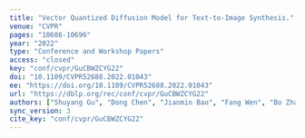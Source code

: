 ```yaml
---
title: "Vector Quantized Diffusion Model for Text-to-Image Synthesis."
venue: "CVPR"
pages: "10686-10696"
year: "2022"
type: "Conference and Workshop Papers"
access: "closed"
key: "conf/cvpr/GuCBWZCYG22"
doi: "10.1109/CVPR52688.2022.01043"
ee: "https://doi.org/10.1109/CVPR52688.2022.01043"
url: "https://dblp.org/rec/conf/cvpr/GuCBWZCYG22"
authors: ["Shuyang Gu", "Dong Chen", "Jianmin Bao", "Fang Wen", "Bo Zhang", "Dongdong Chen", "Lu Yuan", "Baining Guo"]
sync_version: 3
cite_key: "conf/cvpr/GuCBWZCYG22"
---
```

